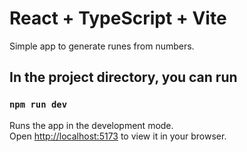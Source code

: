 # React + TypeScript + Vite

Simple app to generate runes from numbers.

## In the project directory, you can run

### `npm run dev`

Runs the app in the development mode.\
Open [http://localhost:5173](http://localhost:5173) to view it in your browser.

